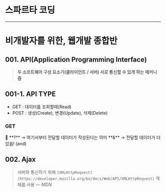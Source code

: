 # 스파르타 코딩
---


# ****비개발자를 위한, 웹개발 종합반****

## 001. API(Application Programming Interface)

> **두 소프트웨어 구성 요소가(클라이언트 / 서버) 서로 통신할 수 있게 하는 메커니즘**
> 

## 001-1. API TYPE

- GET : 데이터를 조회할때(Read)
- POST : 생성(Create), 변경(Update), 삭제(Delete)

### GET

<aside>
🤲 **?**  → 여기서부터 전달할 데이터가 작성된다는 의미
**&** → 전달할 데이터가 더 있음! (and)

</aside>

## 002. Ajax

> 서버와 통신하기 위해 `[XMLHttpRequest](https://developer.mozilla.org/ko/docs/Web/API/XMLHttpRequest)` 객체를 사용 *— MDN*
>

